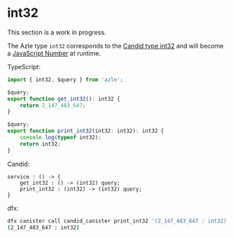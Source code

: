 # int32

This section is a work in progress.

The Azle type `int32` corresponds to the [Candid type int32](https://internetcomputer.org/docs/current/references/candid-ref#type-natn-and-intn) and will become a [JavaScript Number](https://developer.mozilla.org/en-US/docs/Web/JavaScript/Reference/Global_Objects/Number) at runtime.

TypeScript:

```typescript
import { int32, $query } from 'azle';

$query;
export function get_int32(): int32 {
    return 2_147_483_647;
}

$query;
export function print_int32(int32: int32): int32 {
    console.log(typeof int32);
    return int32;
}
```

Candid:

```
service : () -> {
    get_int32 : () -> (int32) query;
    print_int32 : (int32) -> (int32) query;
}
```

dfx:

```bash
dfx canister call candid_canister print_int32 '(2_147_483_647 : int32)'
(2_147_483_647 : int32)
```
